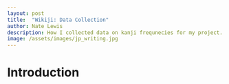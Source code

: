 ```yaml
---
layout: post
title:  "Wikiji: Data Collection"
author: Nate Lewis
description: How I collected data on kanji frequnecies for my project.
image: /assets/images/jp_writing.jpg
---
```


# Introduction

